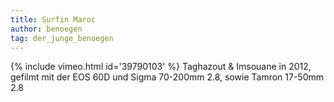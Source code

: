 ```yaml
---
title: Surfin Maroc
author: benoegen
tag: der_junge_benoegen
---
```

{% include vimeo.html id='39790103' %}
Taghazout & Imsouane in 2012, gefilmt mit der EOS 60D und Sigma 70-200mm 2.8, sowie Tamron 17-50mm 2.8